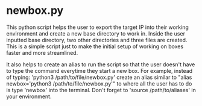 # newbox.py
This python script helps the user to export the target IP into their working environment
and create a new base directory to work in. Inside the user inputted base directory,
two other directories and three files are created. This is a simple script just to make the
initial setup of working on boxes faster and more streamlined. 

It also helps to create an alias to run the script so that the user doesn't have to type
the command everytime they start a new box. For example, instead of typing:
'python3 /path/to/file/newbox.py' create an alias similar to
"alias newbox='python3 /path/to/file/newbox.py'" to where all the user has to do is type 
'newbox' into the terminal. Don't forget to 'source /path/to/aliases' in your environment.
